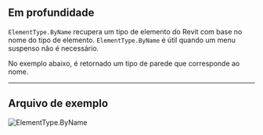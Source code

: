 ## Em profundidade
`ElementType.ByName` recupera um tipo de elemento do Revit com base no nome do tipo de elemento. `ElementType.ByName` é útil quando um menu suspenso não é necessário.

No exemplo abaixo, é retornado um tipo de parede que corresponde ao nome.
___
## Arquivo de exemplo

![ElementType.ByName](./Revit.Elements.ElementType.ByName_img.jpg)
